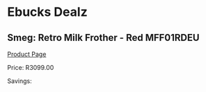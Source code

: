 
# Ebucks Dealz
## Smeg: Retro Milk Frother - Red MFF01RDEU
[Product Page](https://www.ebucks.com/web/shop/productSelected.do?prodId=1231228506&catId=1196428103)

Price: R3099.00

Savings: 


	